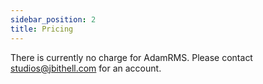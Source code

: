 ```yaml
---
sidebar_position: 2
title: Pricing
---
```


There is currently no charge for AdamRMS. Please contact studios@jbithell.com for an account. 